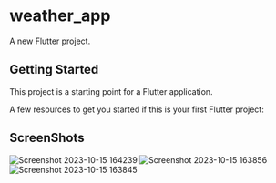 # weather_app

A new Flutter project.

## Getting Started

This project is a starting point for a Flutter application.

A few resources to get you started if this is your first Flutter project:

## ScreenShots
![Screenshot 2023-10-15 164239](https://github.com/vipinmehra535/weather_app/assets/88340224/80ffff51-b1e0-471a-b94a-fa39b5103fcf)
![Screenshot 2023-10-15 163856](https://github.com/vipinmehra535/weather_app/assets/88340224/9030fb4f-b2c9-4162-a6a2-d3245003c3f4)
![Screenshot 2023-10-15 163845](https://github.com/vipinmehra535/weather_app/assets/88340224/a6636ad5-364e-4c9b-8c4e-60c20841ad84)
